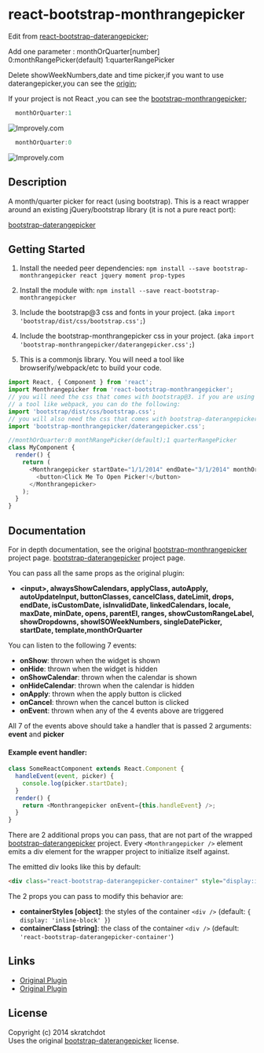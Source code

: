 # react-bootstrap-monthrangepicker

Edit from [react-bootstrap-daterangepicker](https://github.com/skratchdot/react-bootstrap-daterangepicker);

Add one parameter : monthOrQuarter[number]
0:monthRangePicker(default)
1:quarterRangePicker

Delete showWeekNumbers,date and time picker,if you want to use daterangepicker,you can see the [origin](https://github.com/skratchdot/react-bootstrap-daterangepicker);

If your project is not React ,you can see the [bootstrap-monthrangepicker](https://github.com/gntyu/bootstrap-monthrangepicker);

```javascript
  monthOrQuarter:1
```
![Improvely.com](http://t.w2wz.cn/t6/700/1555042058x2099769202.png)

```javascript
  monthOrQuarter:0
```
![Improvely.com](http://t.w2wz.cn/t6/700/1555042082x2728278728.png)


## Description

A month/quarter picker for react (using bootstrap). This is a react wrapper around
an existing jQuery/bootstrap library (it is not a pure react port):

[bootstrap-daterangepicker](https://github.com/dangrossman/bootstrap-daterangepicker)

## Getting Started

1. Install the needed peer dependencies:
   `npm install --save bootstrap-monthrangepicker react jquery moment prop-types`

2. Install the module with:
   `npm install --save react-bootstrap-monthrangepicker`

3. Include the bootstrap@3 css and fonts in your project.
   (aka `import 'bootstrap/dist/css/bootstrap.css';`)

4. Include the bootstrap-monthrangepicker css in your project.
   (aka `import 'bootstrap-monthrangepicker/daterangepicker.css';`)

5. This is a commonjs library. You will need a tool like browserify/webpack/etc to build your code.

```javascript
import React, { Component } from 'react';
import Monthrangepicker from 'react-bootstrap-monthrangepicker';
// you will need the css that comes with bootstrap@3. if you are using
// a tool like webpack, you can do the following:
import 'bootstrap/dist/css/bootstrap.css';
// you will also need the css that comes with bootstrap-daterangepicker
import 'bootstrap-monthrangepicker/daterangepicker.css';

//monthOrQuarter:0 monthRangePicker(default);1 quarterRangePicker
class MyComponent {
  render() {
    return (
      <Monthrangepicker startDate="1/1/2014" endDate="3/1/2014" monthOrQuarter={1}>
        <button>Click Me To Open Picker!</button>
      </Monthrangepicker>
    );
  }
}
```

## Documentation

For in depth documentation, see the original
[bootstrap-monthrangepicker](https://github.com/gntyu/bootstrap-monthrangepicker) project page.
[bootstrap-daterangepicker](https://github.com/dangrossman/bootstrap-daterangepicker) project page.

You can pass all the same props as the original plugin:

* **&lt;input&gt;, alwaysShowCalendars, applyClass, autoApply, autoUpdateInput,
  buttonClasses, cancelClass, dateLimit, drops, endDate, isCustomDate,
  isInvalidDate, linkedCalendars, locale, maxDate, minDate, opens, parentEl,
  ranges, showCustomRangeLabel, showDropdowns, showISOWeekNumbers, singleDatePicker, startDate, template,monthOrQuarter**

You can listen to the following 7 events:

* **onShow**: thrown when the widget is shown
* **onHide**: thrown when the widget is hidden
* **onShowCalendar**: thrown when the calendar is shown
* **onHideCalendar**: thrown when the calendar is hidden
* **onApply**: thrown when the apply button is clicked
* **onCancel**: thrown when the cancel button is clicked
* **onEvent**: thrown when any of the 4 events above are triggered

All 7 of the events above should take a handler that is passed 2 arguments: **event** and **picker**

#### Example event handler:

```javascript
class SomeReactComponent extends React.Component {
  handleEvent(event, picker) {
    console.log(picker.startDate);
  }
  render() {
    return <Monthrangepicker onEvent={this.handleEvent} />;
  }
}
```

There are 2 additional props you can pass, that are not part of the wrapped
[bootstrap-daterangepicker](https://github.com/dangrossman/bootstrap-daterangepicker) project.
Every `<Monthrangepicker />` element emits a div element for the wrapper project to initialize itself against.

The emitted div looks like this by default:

```html
<div class="react-bootstrap-daterangepicker-container" style="display:inline-block"></div>
```

The 2 props you can pass to modify this behavior are:

* **containerStyles [object]**: the styles of the container `<div />` (default: `{ display: 'inline-block' }`)
* **containerClass [string]**: the class of the container `<div />` (default: `'react-bootstrap-daterangepicker-container'`)



## Links

* [Original Plugin](https://github.com/gntyu/bootstrap-monthrangepicker)
* [Original Plugin](https://github.com/dangrossman/bootstrap-daterangepicker)

## License

Copyright (c) 2014 skratchdot  
Uses the original [bootstrap-daterangepicker](https://github.com/dangrossman/bootstrap-daterangepicker) license.
